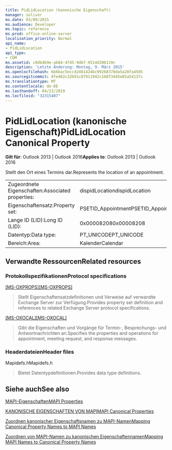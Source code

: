 ```yaml
---
title: PidLidLocation (kanonische Eigenschaft)
manager: soliver
ms.date: 03/09/2015
ms.audience: Developer
ms.topic: reference
ms.prod: office-online-server
localization_priority: Normal
api_name:
- PidLidLocation
api_type:
- COM
ms.assetid: c0db4b9e-ab84-4f45-9dbf-9514d306119c
description: 'Letzte Änderung: Montag, 9. März 2015'
ms.openlocfilehash: 6b6bac5eccd2461424bc99268378da5a28fa4505
ms.sourcegitcommit: 8fe462c32b91c87911942c188f3445e85a54137c
ms.translationtype: MT
ms.contentlocale: de-DE
ms.lasthandoff: 04/23/2019
ms.locfileid: "32315407"
---
```

# <a name="pidlidlocation-canonical-property"></a><span data-ttu-id="0f199-103">PidLidLocation (kanonische Eigenschaft)</span><span class="sxs-lookup"><span data-stu-id="0f199-103">PidLidLocation Canonical Property</span></span>

  
  
<span data-ttu-id="0f199-104">**Gilt für**: Outlook 2013 | Outlook 2016</span><span class="sxs-lookup"><span data-stu-id="0f199-104">**Applies to**: Outlook 2013 | Outlook 2016</span></span> 
  
<span data-ttu-id="0f199-105">Stellt den Ort eines Termins dar.</span><span class="sxs-lookup"><span data-stu-id="0f199-105">Represents the location of an appointment.</span></span>
  
|||
|:-----|:-----|
|<span data-ttu-id="0f199-106">Zugeordnete Eigenschaften:</span><span class="sxs-lookup"><span data-stu-id="0f199-106">Associated properties:</span></span>  <br/> |<span data-ttu-id="0f199-107">dispidLocation</span><span class="sxs-lookup"><span data-stu-id="0f199-107">dispidLocation</span></span>  <br/> |
|<span data-ttu-id="0f199-108">Eigenschaftensatz:</span><span class="sxs-lookup"><span data-stu-id="0f199-108">Property set:</span></span>  <br/> |<span data-ttu-id="0f199-109">PSETID_Appointment</span><span class="sxs-lookup"><span data-stu-id="0f199-109">PSETID_Appointment</span></span>  <br/> |
|<span data-ttu-id="0f199-110">Lange ID (LID):</span><span class="sxs-lookup"><span data-stu-id="0f199-110">Long ID (LID):</span></span>  <br/> |<span data-ttu-id="0f199-111">0x00008208</span><span class="sxs-lookup"><span data-stu-id="0f199-111">0x00008208</span></span>  <br/> |
|<span data-ttu-id="0f199-112">Datentyp:</span><span class="sxs-lookup"><span data-stu-id="0f199-112">Data type:</span></span>  <br/> |<span data-ttu-id="0f199-113">PT_UNICODE</span><span class="sxs-lookup"><span data-stu-id="0f199-113">PT_UNICODE</span></span>  <br/> |
|<span data-ttu-id="0f199-114">Bereich:</span><span class="sxs-lookup"><span data-stu-id="0f199-114">Area:</span></span>  <br/> |<span data-ttu-id="0f199-115">Kalender</span><span class="sxs-lookup"><span data-stu-id="0f199-115">Calendar</span></span>  <br/> |
   
## <a name="related-resources"></a><span data-ttu-id="0f199-116">Verwandte Ressourcen</span><span class="sxs-lookup"><span data-stu-id="0f199-116">Related resources</span></span>

### <a name="protocol-specifications"></a><span data-ttu-id="0f199-117">Protokollspezifikationen</span><span class="sxs-lookup"><span data-stu-id="0f199-117">Protocol specifications</span></span>

<span data-ttu-id="0f199-118">[[MS-OXPROPS]](https://msdn.microsoft.com/library/f6ab1613-aefe-447d-a49c-18217230b148%28Office.15%29.aspx)</span><span class="sxs-lookup"><span data-stu-id="0f199-118">[[MS-OXPROPS]](https://msdn.microsoft.com/library/f6ab1613-aefe-447d-a49c-18217230b148%28Office.15%29.aspx)</span></span>
  
> <span data-ttu-id="0f199-119">Stellt Eigenschaftensatzdefinitionen und Verweise auf verwandte Exchange Server zur Verfügung.</span><span class="sxs-lookup"><span data-stu-id="0f199-119">Provides property set definition and references to related Exchange Server protocol specifications.</span></span>
    
<span data-ttu-id="0f199-120">[[MS-OXOCAL]](https://msdn.microsoft.com/library/09861fde-c8e4-4028-9346-e7c214cfdba1%28Office.15%29.aspx)</span><span class="sxs-lookup"><span data-stu-id="0f199-120">[[MS-OXOCAL]](https://msdn.microsoft.com/library/09861fde-c8e4-4028-9346-e7c214cfdba1%28Office.15%29.aspx)</span></span>
  
> <span data-ttu-id="0f199-121">Gibt die Eigenschaften und Vorgänge für Termin-, Besprechungs- und Antwortnachrichten an.</span><span class="sxs-lookup"><span data-stu-id="0f199-121">Specifies the properties and operations for appointment, meeting request, and response messages.</span></span>
    
### <a name="header-files"></a><span data-ttu-id="0f199-122">Headerdateien</span><span class="sxs-lookup"><span data-stu-id="0f199-122">Header files</span></span>

<span data-ttu-id="0f199-123">Mapidefs.h</span><span class="sxs-lookup"><span data-stu-id="0f199-123">Mapidefs.h</span></span>
  
> <span data-ttu-id="0f199-124">Bietet Datentypdefinitionen.</span><span class="sxs-lookup"><span data-stu-id="0f199-124">Provides data type definitions.</span></span>
    
## <a name="see-also"></a><span data-ttu-id="0f199-125">Siehe auch</span><span class="sxs-lookup"><span data-stu-id="0f199-125">See also</span></span>



[<span data-ttu-id="0f199-126">MAPI-Eigenschaften</span><span class="sxs-lookup"><span data-stu-id="0f199-126">MAPI Properties</span></span>](mapi-properties.md)
  
[<span data-ttu-id="0f199-127">KANONISCHE EIGENSCHAFTEN VON MAPI</span><span class="sxs-lookup"><span data-stu-id="0f199-127">MAPI Canonical Properties</span></span>](mapi-canonical-properties.md)
  
[<span data-ttu-id="0f199-128">Zuordnen kanonischer Eigenschaftsnamen zu MAPI-Namen</span><span class="sxs-lookup"><span data-stu-id="0f199-128">Mapping Canonical Property Names to MAPI Names</span></span>](mapping-canonical-property-names-to-mapi-names.md)
  
[<span data-ttu-id="0f199-129">Zuordnen von MAPI-Namen zu kanonischen Eigenschaftennamen</span><span class="sxs-lookup"><span data-stu-id="0f199-129">Mapping MAPI Names to Canonical Property Names</span></span>](mapping-mapi-names-to-canonical-property-names.md)

